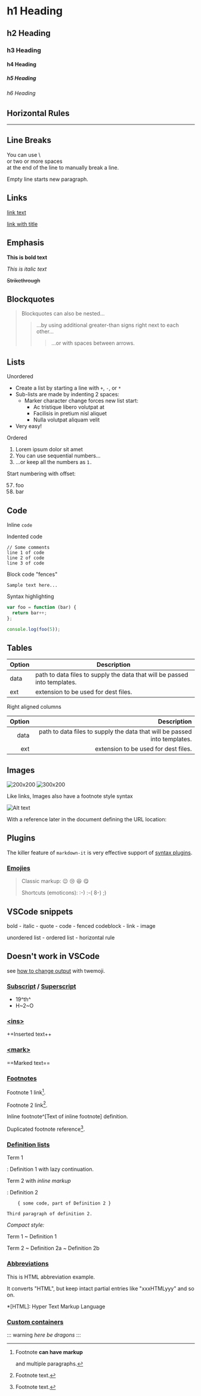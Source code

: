 # h1 Heading
## h2 Heading
### h3 Heading
#### h4 Heading
##### h5 Heading
###### h6 Heading


## Horizontal Rules
---


## Line Breaks
You can use \\ \
or two or more spaces  
at the end of the line to manually break a line.

Empty line starts new paragraph.


## Links

[link text](http://nodeca.github.io/pica/demo/)

[link with title](http://nodeca.github.io/pica/demo/ "markdown-it demo")


## Emphasis

**This is bold text**

*This is italic text*

~~Strikethrough~~


## Blockquotes

> Blockquotes can also be nested...
>> ...by using additional greater-than signs right next to each other...
> > > ...or with spaces between arrows.


## Lists

Unordered

+ Create a list by starting a line with `+`, `-`, or `*`
+ Sub-lists are made by indenting 2 spaces:
  - Marker character change forces new list start:
    * Ac tristique libero volutpat at
    + Facilisis in pretium nisl aliquet
    - Nulla volutpat aliquam velit
+ Very easy!

Ordered

1. Lorem ipsum dolor sit amet
2. You can use sequential numbers...
1. ...or keep all the numbers as `1.`

Start numbering with offset:

57. foo
1. bar


## Code

Inline `code`

Indented code

    // Some comments
    line 1 of code
    line 2 of code
    line 3 of code


Block code "fences"

```
Sample text here...
```

Syntax highlighting

``` js
var foo = function (bar) {
  return bar++;
};

console.log(foo(5));
```


## Tables

| Option | Description |
| ------ | ----------- |
| data   | path to data files to supply the data that will be passed into templates. |
| ext    | extension to be used for dest files. |

Right aligned columns

| Option | Description |
| ------:| -----------:|
| data   | path to data files to supply the data that will be passed into templates. |
| ext    | extension to be used for dest files. |


## Images

![200x200](http://placehold.it/200x200)
![300x200](http://placehold.it/300x200 "The 300x200 placeholder image")

Like links, Images also have a footnote style syntax

![Alt text][id]

With a reference later in the document defining the URL location:

[id]: http://placehold.it/500x200 "The 500x200 placeholder image"


## Plugins

The killer feature of `markdown-it` is very effective support of
[syntax plugins](https://www.npmjs.org/browse/keyword/markdown-it-plugin).


### [Emojies](https://github.com/markdown-it/markdown-it-emoji/blob/master/lib/data/light.json)

> Classic markup: :wink: :cry: :laughing: :yum:
>
> Shortcuts (emoticons): :-) :-( 8-) ;)


## VSCode snippets

bold - italic - quote - code - fenced codeblock - link - image

unordered list - ordered list - horizontal rule


## Doesn't work in VSCode

see [how to change output](https://github.com/markdown-it/markdown-it-emoji#change-output) with twemoji.


### [Subscript](https://github.com/markdown-it/markdown-it-sub) / [Superscript](https://github.com/markdown-it/markdown-it-sup)

- 19^th^
- H~2~O


### [\<ins>](https://github.com/markdown-it/markdown-it-ins)

++Inserted text++


### [\<mark>](https://github.com/markdown-it/markdown-it-mark)

==Marked text==


### [Footnotes](https://github.com/markdown-it/markdown-it-footnote)

Footnote 1 link[^first].

Footnote 2 link[^second].

Inline footnote^[Text of inline footnote] definition.

Duplicated footnote reference[^second].

[^first]: Footnote **can have markup**

    and multiple paragraphs.

[^second]: Footnote text.


### [Definition lists](https://github.com/markdown-it/markdown-it-deflist)

Term 1

:   Definition 1
with lazy continuation.

Term 2 with *inline markup*

:   Definition 2

        { some code, part of Definition 2 }

    Third paragraph of definition 2.

_Compact style:_

Term 1
  ~ Definition 1

Term 2
  ~ Definition 2a
  ~ Definition 2b


### [Abbreviations](https://github.com/markdown-it/markdown-it-abbr)

This is HTML abbreviation example.

It converts "HTML", but keep intact partial entries like "xxxHTMLyyy" and so on.

*[HTML]: Hyper Text Markup Language

### [Custom containers](https://github.com/markdown-it/markdown-it-container)

::: warning
*here be dragons*
:::
